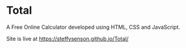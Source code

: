 # Total

A Free Online Calculator developed using HTML, CSS and JavaScript.


Site is live at https://steffysenson.github.io/Total/
